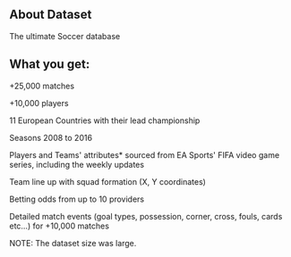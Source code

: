 ## About Dataset
The ultimate Soccer database

## What you get:

+25,000 matches

+10,000 players

11 European Countries with their lead championship

Seasons 2008 to 2016

Players and Teams' attributes* sourced from EA Sports' FIFA video game series, including the weekly updates

Team line up with squad formation (X, Y coordinates)

Betting odds from up to 10 providers

Detailed match events (goal types, possession, corner, cross, fouls, cards etc…) for +10,000 matches

NOTE: The dataset size was large.
